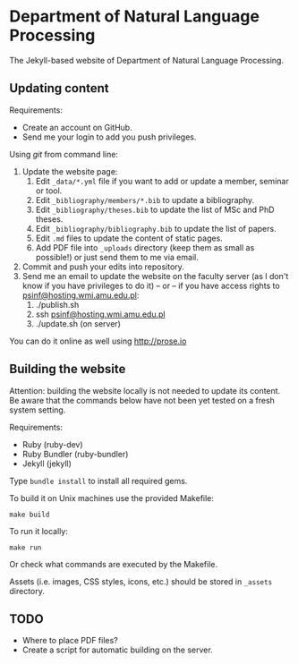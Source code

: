 Department of Natural Language Processing
=========================================

The Jekyll-based website of Department of Natural Language Processing.


Updating content
----------------

Requirements:

* Create an account on GitHub.
* Send me your login to add you push privileges.

Using *git* from command line:

1. Update the website page:
   1. Edit `_data/*.yml` file if you want to add or update a member, seminar or tool.
   2. Edit `_bibliography/members/*.bib` to update a bibliography.
   3. Edit `_bibliography/theses.bib` to update the list of MSc and PhD theses.
   4. Edit `_bibliography/bibliography.bib` to update the list of papers.
   5. Edit `.md` files to update the content of static pages.
   6. Add PDF file into `_uploads` directory (keep them as small as possible!) or just send them to me via email.
2. Commit and push your edits into repository.
3. Send me an email to update the website on the faculty server (as I don't know if you have privileges to do it) – or – if you have access rights to psinf@hosting.wmi.amu.edu.pl:
   1. ./publish.sh
   2. ssh psinf@hosting.wmi.amu.edu.pl
   3. ./update.sh (on server)

You can do it online as well using http://prose.io


Building the website
--------------------

Attention: building the website locally is not needed to update its content.
Be aware that the commands below have not been yet tested on a fresh system setting.

Requirements:

* Ruby (ruby-dev)
* Ruby Bundler (ruby-bundler)
* Jekyll (jekyll)

Type `bundle install` to install all required gems.

To build it on Unix machines use the provided Makefile:

    make build

To run it locally:

    make run

Or check what commands are executed by the Makefile.

Assets (i.e. images, CSS styles, icons, etc.) should be stored in `_assets` directory.


TODO
----

* Where to place PDF files?
* Create a script for automatic building on the server.

